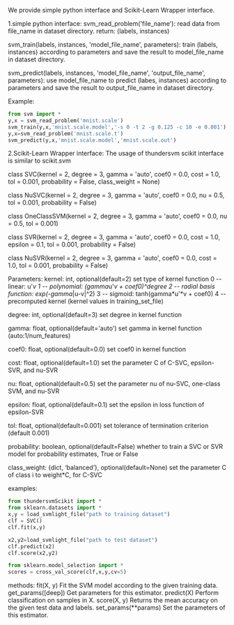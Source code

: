 We provide simple python interface and Scikit-Learn Wrapper interface.

1.simple python interface:
svm_read_problem('file_name'):
	read data from file_name in dataset directory.
return: (labels, instances)

svm_train(labels, instances, 'model_file_name', parameters):
	train (labels, instances) according to parameters and save the result to model_file_name in dataset directory.

svm_predict(labels, instances, 'model_file_name', 'output_file_name', parameters):
	use model_file_name to predict (labes, instances) according to parameters and save the result to output_file_name in dataset directory.

Example:
```python
from svm import *
y,x = svm_read_problem('mnist.scale')
svm_train(y,x,'mnist.scale.model','-s 0 -t 2 -g 0.125 -c 10 -e 0.001')
y,x=svm_read_problem('mnist.scale.t')
svm_predict(y,x,'mnist.scale.model','mnist.scale.out')
```

2.Scikit-Learn Wrapper interface:
The usage of thundersvm scikit interface is similar to scikit.svm

class SVC(kernel = 2, degree = 3,
          gamma = 'auto', coef0 = 0.0, cost = 1.0,
          tol = 0.001, probability = False, class_weight = None)

class NuSVC(kernel = 2, degree = 3, gamma = 'auto',
            coef0 = 0.0, nu = 0.5, tol = 0.001,
            probability = False)

class OneClassSVM(kernel = 2, degree = 3, gamma = 'auto',
                  coef0 = 0.0, nu = 0.5, tol = 0.001)

class SVR(kernel = 2, degree = 3, gamma = 'auto',
          coef0 = 0.0, cost = 1.0, epsilon = 0.1,
          tol = 0.001, probability = False)

class NuSVR(kernel = 2, degree = 3, gamma = 'auto',
            coef0 = 0.0, cost = 1.0, tol = 0.001, probability = False)


Parameters:
kernel: int, optional(default=2)
    set type of kernel function
                    	0 -- linear: u'*v
                    	1 -- polynomial: (gamma*u'*v + coef0)^degree
                    	2 -- radial basis function: exp(-gamma*|u-v|^2)
                    	3 -- sigmoid: tanh(gamma*u'*v + coef0)
                    	4 -- precomputed kernel (kernel values in training_set_file)

degree: int, optional(default=3)
    set degree in kernel function

gamma: float, optional(default='auto')
    set gamma in kernel function (auto:1/num_features)

coef0: float, optional(default=0.0)
    set coef0 in kernel function

cost: float, optional(default=1.0)
    set the parameter C of C-SVC, epsilon-SVR, and nu-SVR

nu: float, optional(default=0.5)
    set the parameter nu of nu-SVC, one-class SVM, and nu-SVR

epsilon: float, optional(default=0.1)
    set the epsilon in loss function of epsilon-SVR

tol: float, optional(default=0.001)
    set tolerance of termination criterion (default 0.001)

probability: boolean, optional(default=False)
    whether to train a SVC or SVR model for probability estimates, True or False

class_weight:  {dict, ‘balanced’}, optional(default=None)
    set the parameter C of class i to weight*C, for C-SVC



examples:
```python
from thundersvmScikit import *
from sklearn.datasets import *
x,y = load_svmlight_file("path to training dataset")
clf = SVC()
clf.fit(x,y)

x2,y2=load_svmlight_file("path to test dataset")
clf.predict(x2)
clf.score(x2,y2)

from sklearn.model_selection import *
scores = cross_val_score(clf,x,y,cv=5)
```

methods:
fit(X, y)	Fit the SVM model according to the given training data.
get_params([deep])	Get parameters for this estimator.
predict(X)	Perform classification on samples in X.
score(X, y)	Returns the mean accuracy on the given test data and labels.
set_params(**params)	Set the parameters of this estimator.



